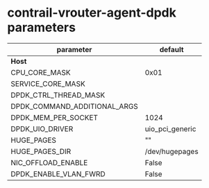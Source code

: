 # contrail-vrouter-agent-dpdk parameters

| parameter                    | default         |
| ---------------------------- | --------------- |
| **Host**                     |                 |
| CPU_CORE_MASK                | 0x01            |
| SERVICE_CORE_MASK            |                 |
| DPDK_CTRL_THREAD_MASK        |                 |
| DPDK_COMMAND_ADDITIONAL_ARGS |                 |
| DPDK_MEM_PER_SOCKET          | 1024            |
| DPDK_UIO_DRIVER              | uio_pci_generic |
| HUGE_PAGES                   | ""              |
| HUGE_PAGES_DIR               | /dev/hugepages  |
| NIC_OFFLOAD_ENABLE           | False           |
| DPDK_ENABLE_VLAN_FWRD        | False           |